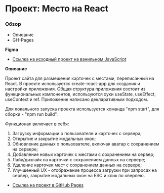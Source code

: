 # Проект: Место на React

### Обзор

* Описание
* GH-Pages

**Figma**

* [Ссылка на исходный проект на ванильном JavaScript](https://github.com/joniksid1/mesto)

**Описание**

Проект сайта для размещения карточек с местами, переписанный на React. В проекте используется create-react-app для создания и настройки приложения. Общая структура приложения состоит из функциональных компонентов, используются хуки useState, useEffect, useContext и ref. Приложение написано декларативным подходом.

Для локального запуска проекта используется команда "npm start", для сборки - "npm run build".

Функционал включает в себя:
1. Загрузку информации о пользователе и карточек с сервера;
2. Открытие и закрытие модальных окон;
3. Обновление данных о пользователе, включая аватар c сохранением на сервере;
4. Добавление новых карточек с местами с сохранением на сервер;
5. Лайк/дизлайк на карточки с сохранением данных на сервере;
6. Удаление карточек мест с сохранением данных на сервере;
7. Улучшенный UX - отображение процесса загрузки при запросах на сервер, закрытие модальных окон на ESC и клик по оверлею.

* [Ссылка на проект в GitHub Pages](https://joniksid1.github.io/mesto-react/)
